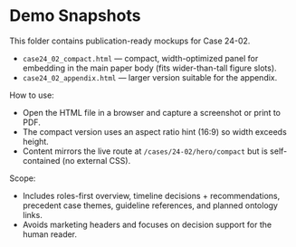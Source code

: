 # Demo Snapshots

This folder contains publication-ready mockups for Case 24-02.

- `case24_02_compact.html` — compact, width-optimized panel for embedding in the main paper body (fits wider-than-tall figure slots).
- `case24_02_appendix.html` — larger version suitable for the appendix.

How to use:
- Open the HTML file in a browser and capture a screenshot or print to PDF.
- The compact version uses an aspect ratio hint (16:9) so width exceeds height.
- Content mirrors the live route at `/cases/24-02/hero/compact` but is self-contained (no external CSS).

Scope:
- Includes roles-first overview, timeline decisions + recommendations, precedent case themes, guideline references, and planned ontology links.
- Avoids marketing headers and focuses on decision support for the human reader.
